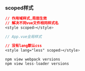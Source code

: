 ### scoped样式

```css
// 作用域样式,局部生效
// 解决不同vue文件相同样式名
<style scoped></style>
```

```js
// App.vue全局样式
```

```css
// 没有lang默认css
<style lang="less" scoped></style>
```

```js
npm view webpack versions
npm view less-loader versions
```

